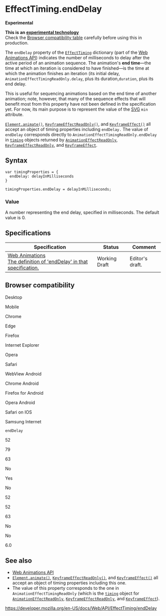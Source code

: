 # EffectTiming.endDelay

**Experimental**

**This is an [experimental technology](https://developer.mozilla.org/en-US/docs/MDN/Guidelines/Conventions_definitions#experimental)**  
Check the [Browser compatibility table](#browser_compatibility) carefully before using this in production.

The `endDelay` property of the [`EffectTiming`](../effecttiming) dictionary (part of the [Web Animations API](../web_animations_api)) indicates the number of milliseconds to delay after the active period of an animation sequence. The animation's **end time**—the time at which an iteration is considered to have finished—is the time at which the animation finishes an iteration (its initial delay, <span class="page-not-created">`AnimationEffectTimingReadOnly.delay`</span>, plus its duration,<span class="page-not-created">`duration`</span>, plus its end delay.

This is useful for sequencing animations based on the end time of another animation; note, however, that many of the sequence effects that will benefit most from this property have not been defined in the specification yet. For now, its main purpose is to represent the value of the [SVG](https://developer.mozilla.org/en-US/docs/Web/SVG) `min` attribute.

[`Element.animate()`](../element/animate), [`KeyframeEffectReadOnly()`](../keyframeeffect/keyframeeffect), and [`KeyframeEffect()`](../keyframeeffect/keyframeeffect) all accept an object of timing properties including `endDelay.` The value of `endDelay` corresponds directly to <span class="page-not-created">`AnimationEffectTimingReadOnly.endDelay`</span> in [`timing`](../animationeffect/gettiming) objects returned by [`AnimationEffectReadOnly`](../animationeffect), [`KeyframeEffectReadOnly`](../keyframeeffect), and [`KeyframeEffect`](../keyframeeffect).

## Syntax

    var timingProperties = {
      endDelay: delayInMilliseconds
    }

    timingProperties.endDelay = delayInMilliseconds;

### Value

A number representing the end delay, specified in milliseconds. The default value is 0.

## Specifications

<table><thead><tr class="header"><th>Specification</th><th>Status</th><th>Comment</th></tr></thead><tbody><tr class="odd"><td><a href="https://drafts.csswg.org/web-animations-1/#end-delay">Web Animations<br />
<span class="small">The definition of 'endDelay' in that specification.</span></a></td><td><span class="spec-wd">Working Draft</span></td><td>Editor's draft.</td></tr></tbody></table>

## Browser compatibility

Desktop

Mobile

Chrome

Edge

Firefox

Internet Explorer

Opera

Safari

WebView Android

Chrome Android

Firefox for Android

Opera Android

Safari on IOS

Samsung Internet

`endDelay`

52

79

63

No

Yes

No

52

52

63

No

No

6.0

## See also

- [Web Animations API](../web_animations_api)
- [`Element.animate()`](../element/animate), [`KeyframeEffectReadOnly()`](../keyframeeffect/keyframeeffect), and [`KeyframeEffect()`](../keyframeeffect/keyframeeffect) all accept an object of timing properties including this one.
- The value of this property corresponds to the one in <span class="page-not-created">`AnimationEffectTimingReadOnly`</span> (which is the [`timing`](../animationeffect/gettiming) object for [`AnimationEffectReadOnly`](../animationeffect), [`KeyframeEffectReadOnly`](../keyframeeffect), and [`KeyframeEffect`](../keyframeeffect)).

<a href="https://developer.mozilla.org/en-US/docs/Web/API/EffectTiming/endDelay" class="_attribution-link">https://developer.mozilla.org/en-US/docs/Web/API/EffectTiming/endDelay</a>
